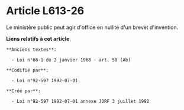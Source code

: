 # Article L613-26

Le ministère public peut agir d'office en nullité d'un brevet d'invention.

**Liens relatifs à cet article**

	**Anciens textes**:

	  - Loi n°68-1 du 2 janvier 1968 - art. 50 (Ab)

	**Codifié par**:

	  - Loi n°92-597 1992-07-01

	**Créé par**:

	  - Loi n°92-597 1992-07-01 annexe JORF 3 juillet 1992
